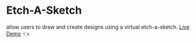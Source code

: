 # Etch-A-Sketch
allow users to draw and create designs using a virtual etch-a-sketch.
[Live Demo](https://velyncodes.github.io/Etch-A-Sketch/) :point_left:
